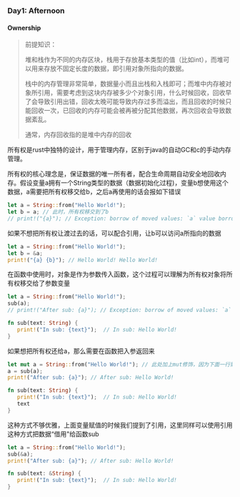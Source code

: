 ### Day1: Afternoon

#### Ownership

> 前提知识：
>
> 堆和栈作为不同的内存区块，栈用于存放基本类型的值（比如int），而堆可以用来存放不固定长度的数据，即引用对象所指向的数据。
>
> 栈中的内存管理非常简单，数据量小而且出栈和入栈即可；而堆中内存被对象所引用，需要考虑到这块内存被多少个对象引用，什么时候回收，回收早了会导致引用出错，回收太晚可能导致内存过多而溢出，而且回收的时候只能回收一次，已回收的内存可能会被再被分配其他数据，再次回收会导致数据紊乱。
>
> 通常，内存回收指的是堆中内存的回收

所有权是rust中独特的设计，用于管理内存，区别于java的自动GC和c的手动内存管理。

所有权的核心理念是，保证数据的唯一所有者，配合生命周期自动安全地回收内存。假设变量a拥有一个String类型的数据（数据初始化过程)，变量b想使用这个数据，a需要把所有权移交给b，之后a再使用的话会报如下错误

```rust
let a = String::from("Hello World!");
let b = a; // 此时，所有权移交到了b
// print!("{a}"); // Exception: borrow of moved values: `a` value borrowed here after more
```

如果不想把所有权让渡过去的话，可以配合引用，让b可以访问a所指向的数据

```rust
let a = String::from("Hello World!");
let b = &a;
print!("{a} {b}"); // Hello World! Hello World!
```

在函数中使用时，对象是作为参数传入函数，这个过程可以理解为所有权对象将所有权移交给了参数变量

```rust
let a = String::from("Hello World!");
sub(a);
// print!("After sub: {a}"); // Exception: borrow of moved values: `a` value borrowed here after more

fn sub(text: String) {
   print!("In sub: {text}");  // In sub: Hello World!
}

```

如果想把所有权还给a，那么需要在函数把入参返回来

```rust
let mut a = String::from("Hello World!"); // 此处加上mut修饰，因为下面一行需要对a重新赋值
a = sub(a);
print!("After sub: {a}"); // After sub: Hello World!

fn sub(text: String) {
   print!("In sub: {text}");  // In sub: Hello World!
   text
}
```

这种方式不够优雅，上面变量赋值的时候我们提到了引用，这里同样可以使用引用这种方式把数据“借用"给函数sub

```rust
let a = String::from("Hello World!");
sub(&a);
print!("After sub: {a}"); // After sub: Hello World!

fn sub(text: &String) {
   print!("In sub: {text}");  // In sub: Hello World!
}
```
